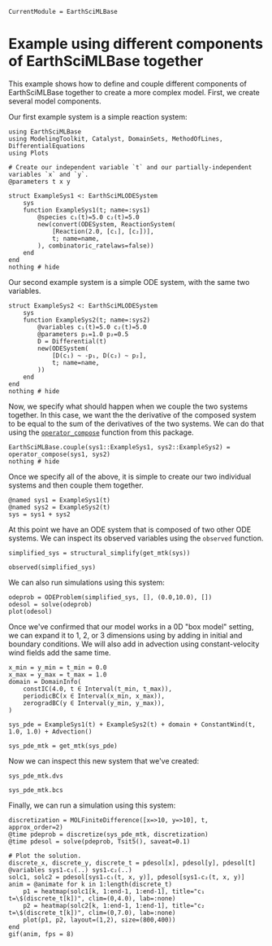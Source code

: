 ```@meta
CurrentModule = EarthSciMLBase
```

# Example using different components of EarthSciMLBase together

This example shows how to define and couple different components of EarthSciMLBase together to create a more complex model. First, we create several model components.

Our first example system is a simple reaction system:

```@example ex1
using EarthSciMLBase
using ModelingToolkit, Catalyst, DomainSets, MethodOfLines, DifferentialEquations
using Plots

# Create our independent variable `t` and our partially-independent variables `x` and `y`.
@parameters t x y

struct ExampleSys1 <: EarthSciMLODESystem
    sys
    function ExampleSys1(t; name=:sys1)
        @species c₁(t)=5.0 c₂(t)=5.0
        new(convert(ODESystem, ReactionSystem(
            [Reaction(2.0, [c₁], [c₂])],
            t; name=name,
        ), combinatoric_ratelaws=false))
    end
end
nothing # hide
```

Our second example system is a simple ODE system, with the same two variables.

```@example ex1
struct ExampleSys2 <: EarthSciMLODESystem
    sys
    function ExampleSys2(t; name=:sys2)
        @variables c₁(t)=5.0 c₂(t)=5.0
        @parameters p₁=1.0 p₂=0.5
        D = Differential(t)
        new(ODESystem(
            [D(c₁) ~ -p₁, D(c₂) ~ p₂],
            t; name=name,
        ))
    end
end
nothing # hide
```

Now, we specify what should happen when we couple the two systems together.
In this case, we want the the derivative of the composed system to 
be equal to the sum of the derivatives of the two systems.
We can do that using the [`operator_compose`](@ref) function 
from this package.

```@example ex1
EarthSciMLBase.couple(sys1::ExampleSys1, sys2::ExampleSys2) = operator_compose(sys1, sys2)
nothing # hide
```

Once we specify all of the above, it is simple to create our two individual systems and then couple them together. 

```@example ex1
@named sys1 = ExampleSys1(t)
@named sys2 = ExampleSys2(t)
sys = sys1 + sys2
```

At this point we have an ODE system that is composed of two other ODE systems.
We can inspect its observed variables using the `observed` function.

```@example ex1
simplified_sys = structural_simplify(get_mtk(sys))
```

```@example ex1
observed(simplified_sys)
```

We can also run simulations using this system:

```@example ex1
odeprob = ODEProblem(simplified_sys, [], (0.0,10.0), [])
odesol = solve(odeprob)
plot(odesol)
```

Once we've confirmed that our model works in a 0D "box model" setting,
we can expand it to 1, 2, or 3 dimensions using by adding in initial 
and boundary conditions.
We will also add in advection using constant-velocity wind fields
add the same time.

```@example ex1
x_min = y_min = t_min = 0.0
x_max = y_max = t_max = 1.0
domain = DomainInfo(
    constIC(4.0, t ∈ Interval(t_min, t_max)),
    periodicBC(x ∈ Interval(x_min, x_max)),
    zerogradBC(y ∈ Interval(y_min, y_max)),
)

sys_pde = ExampleSys1(t) + ExampleSys2(t) + domain + ConstantWind(t, 1.0, 1.0) + Advection()

sys_pde_mtk = get_mtk(sys_pde)
```

Now we can inspect this new system that we've created:

```@example ex1
sys_pde_mtk.dvs
```

```@example ex1
sys_pde_mtk.bcs
```

Finally, we can run a simulation using this system:

```@example ex1
discretization = MOLFiniteDifference([x=>10, y=>10], t, approx_order=2)
@time pdeprob = discretize(sys_pde_mtk, discretization)
@time pdesol = solve(pdeprob, Tsit5(), saveat=0.1)

# Plot the solution.
discrete_x, discrete_y, discrete_t = pdesol[x], pdesol[y], pdesol[t]
@variables sys1₊c₁(..) sys1₊c₂(..)
solc1, solc2 = pdesol[sys1₊c₁(t, x, y)], pdesol[sys1₊c₂(t, x, y)]
anim = @animate for k in 1:length(discrete_t)
    p1 = heatmap(solc1[k, 1:end-1, 1:end-1], title="c₁ t=\$(discrete_t[k])", clim=(0,4.0), lab=:none)
    p2 = heatmap(solc2[k, 1:end-1, 1:end-1], title="c₂ t=\$(discrete_t[k])", clim=(0,7.0), lab=:none)
    plot(p1, p2, layout=(1,2), size=(800,400))
end
gif(anim, fps = 8)
```